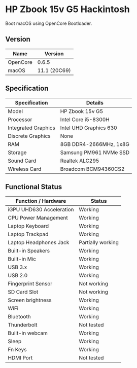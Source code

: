 # HP Zbook 15v G5 Hackintosh
Boot macOS using OpenCore Bootloader.

## Version

| Name     | Version      |
| -------- | ------------ |
| OpenCore | 0.6.5        |
| macOS    | 11.1 (20C69) |

## Specification

| Specification       | Details                            |
| ------------------- | ---------------------------------- |
| Model               | HP Zbook 15v G5                    |
| Processor           | Intel Core i5-8300H                |
| Integrated Graphics | Intel UHD Graphics 630             |
| Discrete Graphics   | None                               |
| RAM                 | 8GB DDR4-2666MHz, 1x8G             |
| Storage             | Samsung PM961 NVMe SSD             |
| Sound Card          | Realtek ALC295                     |
| Wireless Card       | Broadcom BCM94360CS2               |

## Functional Status

| Function / Hardware      | Status             |
| ------------------------ | ------------------ |
| iGPU UHD630 Acceleration | Working            |
| CPU Power Management     | Working            |
| Laptop Keyboard          | Working            |
| Laptop Trackpad          | Working            |
| Laptop Headphones Jack   | Partially working  |
| Built-in Speakers        | Working            |
| Built-in Mic             | Working            |
| USB 3.x                  | Working            |
| USB 2.0                  | Working            |
| Fingerprint Sensor       | Not working        |
| SD Card Slot             | Not working        |
| Screen brightness        | Working            |
| WiFi                     | Working            |
| Bluetooth                | Working            |
| Thunderbolt              | Not tested         |
| Built-in webcam          | Working            |
| Sleep                    | Working            |
| Fn Keys                  | Working            |
| HDMI Port                | Not tested         |
